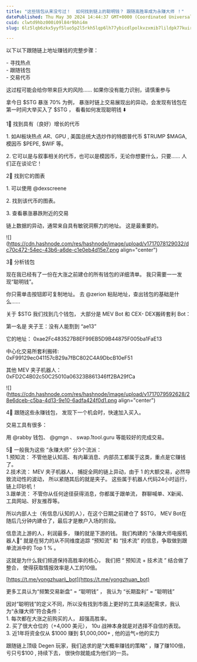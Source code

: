 ```yaml
---
title: "这些钱包从来没亏过！  如何找到链上的聪明钱？ 跟随高胜率成为永赚大师 ！"
datePublished: Thu May 30 2024 14:44:37 GMT+0000 (Coordinated Universal Time)
cuid: clwtd9hbz000i09l84r9bhi4m
slug: 6lz5lqb6zkx5yyf5luo5p2l5rkh5lqp6lh77ybicdlpolkvzxmib7lildpk77kuirnmotogarmmi7pkrhvvj8g6lef6zqp6auy6ioc546h5oiq5li65rc46lwa5asn5biiio8gsa

---
```


  
  
以下以下跟随链上地址赚钱的完整步骤：  
  
\- 寻找热点  
\- 跟随钱包  
\- 交易代币

  
这过程可能会给你带来巨大的风险…… 如果你没有能力识别，请慎重参与  
  
拿今日 $STG 暴涨 70% 为例， 暴涨时链上交易展现出的异动，会发现有钱包在第一时间大举买入了 $STG ， 看看如何发现聪明钱 ⬇️  
  
1⃣️ 找到具有（良好）增长的代币  
  
1\. 如AI板块热点 $AR、$GPU , 美国总统大选炒作的特朗普代币 $TRUMP $MAGA, 模因币 $PEPE, $WIF 等。  
  
2\. 它可以是与叙事相关的代币，也可以是模因币，无论你想要什么，只要…… 人们正在谈论它！  
  
2⃣️ 找到它的图表  
  
1\. 可以使用 @dexscreene  
  
2\. 找到该代币的图表。  
  
3\. 查看暴涨暴跌附近的交易  
  
链上数据的异动，通常来自具有敏锐洞察力的地址。 这是最重要的。

![](https://cdn.hashnode.com/res/hashnode/image/upload/v1717078129032/dc70c472-54ec-43b6-a6de-c1e0eb4d15e7.png align="center")

  
3⃣️ 分析钱包  
  
现在我已经有了一份在大涨之前建仓的所有钱包的详细清单。 我只需要一一发现“聪明钱”。  

你只需单击按钮即可复制地址。 去 @zerion 粘贴地址，查出钱包的基础是什么……  
  
关于 $STG 我们找到几个钱包， 大部分是 MEV Bot 和 CEX- DEX搬砖套利 Bot：  
  
第一名是 夹子王：没有人能割到 “ae13”  
  
它的地址： 0xae2Fc483527B8EF99EB5D9B44875F005ba1FaE13  
  
中心化交易所套利搬砖:  
0xF99129ec041157cB29a7fBC802C4A9DbcB10eF51  
  
其他 MEV 夹子机器人：  
0xFD2C4B02c50C25010a06323B861346ff2BA29fCa

![](https://cdn.hashnode.com/res/hashnode/image/upload/v1717079592628/28e6dceb-c5ba-4d13-9e10-6adfa424f0d1.png align="center")

  
  
  
4⃣️ 跟随这些永赚钱包， 发现下一个机会时，快速加入买入。  
  
交易工具有很多：  
  
用 @rabby 钱包、 @gmgn 、 swap.1tool.guru 等能较好的完成交易。  
  
  
5⃣️ 一般我为这些 “永赚大师” 分3个流派：  
1.预知流： 不管他是认知高、有内幕消息、内部员工都属于这类，重点是它赚钱了。  
2.技术流： MEV 夹子机器人， 捕捉全网的链上异动，由于 1 的大额交易，必然导致流动性的波动， 所以紧随其后的就是夹子。 这些属于机器人代码24小时运行，链上印钞机！  
3.跟单流： 不管你从任何途径获得消息，你都属于跟单流， 群聊喊单、X新闻、工具网站、好友推荐等。  
  
所以内部人士（有信息/认知的人），在这个日期之前建仓了 $STG， MEV Bot在随后几分钟内建仓了，最后才是散户入场的阶段。  
  
信息流上游的人，利润最多， 赚的就是下游的钱。 我们构建的 “永赚大师电报机器人🤖️” 就是在努力的从不同维度追踪 “预知流” 和 “技术流” 的信息，争取做到跟单流派中的 Top 1 % 。  
  
这就是为什么我们频道保持高胜率的核心， 我们把 “ 预知流 + 技术流 ” 结合做了整合， 使得获取情报效率是人工的10倍。  
  
[https://t.me/yongzhuan\_bot](https://t.me/yongzhuan_bot)  
  
更多工具认为“频繁交易新盘” = “聪明钱” ， 我认为 “长期盈利” = “聪明钱”  
  
因对“聪明钱”的定义不同，所以没有找到市面上更好的工具来适配需求，我认为“永赚大师”符合条件：  
1\. 每次都在大涨之前购买的人， 超强高胜率。  
2\. 买了很大仓位的（+4,000 美元）， 10u 战神本身就是对选择不自信的表现。  
3\. 近1年将资金仅从 $1000 赚到 $1,000,000+ , 他的运气=他的实力  
  
跟随链上顶级 Degen 玩家，我们追求的是“大概率赚钱的策略” ，赚了赚100倍，亏只亏$100 , 持续下去， 很快你就能成为他们的一员。